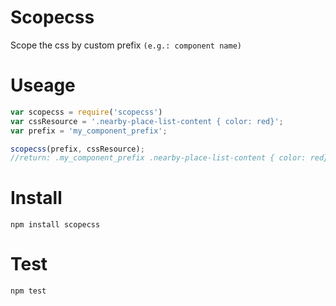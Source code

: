 Scopecss
========

 Scope the css by custom prefix  `(e.g.: component name)`

 Useage
=======
```js
var scopecss = require('scopecss')
var cssResource = '.nearby-place-list-content { color: red}';
var prefix = 'my_component_prefix';

scopecss(prefix, cssResource);
//return: .my_component_prefix .nearby-place-list-content { color: red}
```

Install
=======

    npm install scopecss

Test
=======

    npm test
